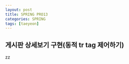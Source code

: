 ```yaml
---
layout: post
title: SPRING PRO13
categories: SPRING
tags: [taeyeon]
---
```


## 게시판 상세보기 구현(동적 tr tag 제어하기)

zz

